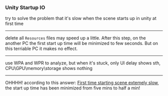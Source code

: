 ### Unity Startup IO

try to solve the problem that it's slow when the scene starts up in unity at first time

--------------------------

delete all `Resources` files may speed up a little. After this step, on the another PC the first start up time will be minimized to few seconds. But on this terriable PC it makes no effect.

--------------------------

use WPA and WPR to analyze, but when it's stuck, only UI delay shows sth, CPU\GPU\memory\storage shows nothing

--------------------------
OHHHH! according to this answer: [First time starting scene extemely slow](https://forum.unity.com/threads/first-time-starting-scene-extemely-slow.498521/), the start up time has been minimized from five mins to half a min!
